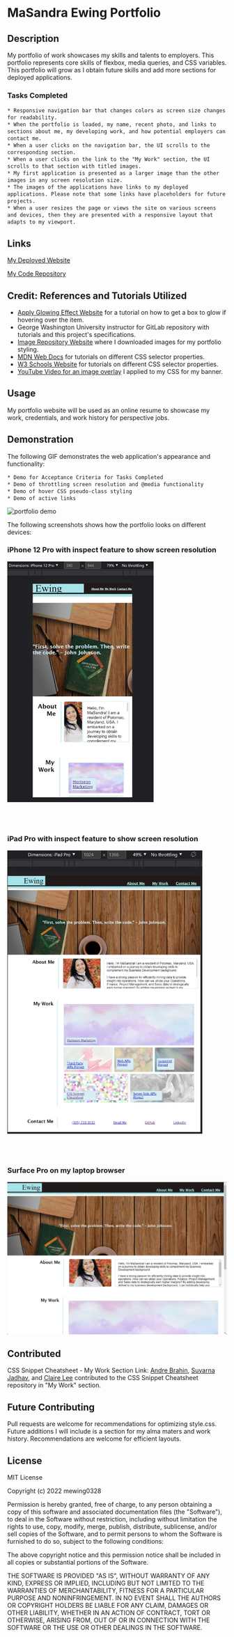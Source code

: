 # MaSandra Ewing Portfolio

 ## Description
 My portfolio of work showcases my skills and talents to employers. This portfolio represents core skills of flexbox, media queries, and CSS variables. This portfolio will grow as I obtain future skills and add more sections for deployed applications.

 ### Tasks Completed
 ```
 * Responsive navigation bar that changes colors as screen size changes for readability.
 * When the portfolio is loaded, my name, recent photo, and links to sections about me, my developing work, and how potential employers can contact me. 
 * When a user clicks on the navigation bar, the UI scrolls to the corresponding section.
 * When a user clicks on the link to the "My Work" section, the UI scrolls to that section with titled images.
 * My first application is presented as a larger image than the other images in any screen resolution size.
 * The images of the applications have links to my deployed applications. Please note that some links have placeholders for future projects.
 * When a user resizes the page or views the site on various screens and devices, then they are presented with a responsive layout that adapts to my viewport.
 ```

 ## Links
[My Deployed Website](https://mewing0328.github.io/Ewing-Portfolio/)

[My Code Repository](https://github.com/mewing0328/Ewing-Portfolio)

## Credit: References and Tutorials Utilized
* [Apply Glowing Effect Website](https://www.geeksforgeeks.org/apply-glowing-effect-to-the-image-using-html-and-css/) for a tutorial on how to get a box to glow if hovering over the item.
* George Washington University instructor for GitLab repository with tutorials and this project's specifications.
* [Image Repository Website](https://pixabay.com/) where I downloaded images for my portfolio styling.
* [MDN Web Docs](https://developer.mozilla.org/en-US/) for tutorials on different CSS selector properties.
* [W3 Schools Website](https://www.w3schools.com/default.asp) for tutorials on different CSS selector properties.
* [YouTube Video for an image overlay](https://youtu.be/SXQ9l0ScDEA) I applied to my CSS for my banner.

## Usage
My portfolio website will be used as an online resume to showcase my work, credentials, and work history for perspective jobs.


## Demonstration 
The following GIF demonstrates the web application's appearance and functionality:
 ```
 * Demo for Acceptance Criteria for Tasks Completed
 * Demo of throttling screen resolution and @media functionality
 * Demo of hover CSS pseudo-class styling
 * Demo of active links 
 ```

![portfolio demo](./assets/images/GIF.gif)

The following screenshots shows how the portfolio looks on different devices: 
### iPhone 12 Pro with inspect feature to show screen resolution
<img src=./assets/images/iPhone.jpg style="width:21rem">

<br></br>

### iPad Pro with inspect feature to show screen resolution 
<img src=./assets/images/iPad.jpg style="width:28rem"> 

<br></br>

### Surface Pro on my laptop browser
<img src=./assets/images/SurfacePro.jpg style="width:40rem"> 

## Contributed
CSS Snippet Cheatsheet - My Work Section Link: [Andre Brahin](https://github.com/VenBak), [Suvarna Jadhav](https://github.com/suvarna28), and [Claire Lee](https://github.com/leeclaire156) contributed to the CSS Snippet Cheatsheet repository in "My Work" section.

## Future Contributing
Pull requests are welcome for recommendations for optimizing style.css. Future additions I will include is a section for my alma maters and work history. Recommendations are welcome for efficient layouts.

## License
MIT License

Copyright (c) 2022 mewing0328

Permission is hereby granted, free of charge, to any person obtaining a copy
of this software and associated documentation files (the "Software"), to deal
in the Software without restriction, including without limitation the rights
to use, copy, modify, merge, publish, distribute, sublicense, and/or sell
copies of the Software, and to permit persons to whom the Software is
furnished to do so, subject to the following conditions:

The above copyright notice and this permission notice shall be included in all
copies or substantial portions of the Software.

THE SOFTWARE IS PROVIDED "AS IS", WITHOUT WARRANTY OF ANY KIND, EXPRESS OR
IMPLIED, INCLUDING BUT NOT LIMITED TO THE WARRANTIES OF MERCHANTABILITY,
FITNESS FOR A PARTICULAR PURPOSE AND NONINFRINGEMENT. IN NO EVENT SHALL THE
AUTHORS OR COPYRIGHT HOLDERS BE LIABLE FOR ANY CLAIM, DAMAGES OR OTHER
LIABILITY, WHETHER IN AN ACTION OF CONTRACT, TORT OR OTHERWISE, ARISING FROM,
OUT OF OR IN CONNECTION WITH THE SOFTWARE OR THE USE OR OTHER DEALINGS IN THE
SOFTWARE.





